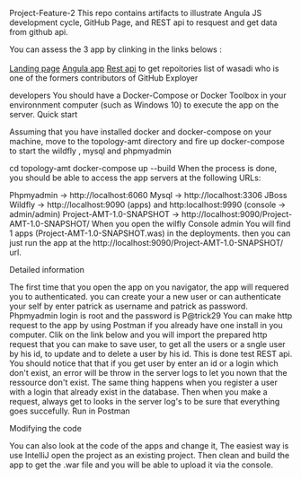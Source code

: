 Project-Feature-2
This repo contains artifacts to illustrate Angula JS development cycle, GitHub Page, and REST api to resquest and get data from github api.

You can assess the 3 app by clinking in the links belows : 
</br>
</br>
[Landing page](https://patrickhub.github.io/Project-Feature-2/) 
[Angula app](https://arcane-hamlet-81712.herokuapp.com/) 
[Rest api](https://blooming-earth-98873.herokuapp.com/api/repos) to get repoitories list of wasadi who is one of the formers contributors of GitHub Exployer

developers You should have a Docker-Compose or Docker Toolbox in your environnment computer (such as Windows 10) to execute the app on the server.
Quick start

Assuming that you have installed docker and docker-compose on your machine, move to the topology-amt directory and fire up docker-compose to start the wildfly , mysql and phpmyadmin

cd topology-amt
docker-compose up --build
When the process is done, you should be able to access the app servers at the following URLs:

Phpmyadmin -> http://localhost:6060 
Mysql -> http://localhost:3306
JBoss Wildfly -> http://localhost:9090 (apps) and http:localhost:9990 (console -> admin/admin)
Project-AMT-1.0-SNAPSHOT -> http://localhost:9090/Project-AMT-1.0-SNAPSHOT/
When you open the wilfly Console admin You will find 1 apps (Project-AMT-1.0-SNAPSHOT.was) in the deployments. then you can just run the app at the http://localhost:9090/Project-AMT-1.0-SNAPSHOT/ url.

Detailed information

The first time that you open the app on you navigator, the app will requered you to authenticated. you can create your a new user or can authenticate your self by enter patrick as username and patrick as password.
Phpmyadmin login is root and the password is P@trick29
You can make http request to the app by using Postman if you already have one install in you computer. Clik on the link below and you will import the prepared http request that you can make to save user, to get all the users or a sngle user by his id, to update and to delete a user by his id. This is done test REST api. You should notice that that if you get user by enter an id or a login which don't exist, an error will be throw in the server logs to let you nown that the ressource don't exist. The same thing happens when you register a user with a login that already exist in the database. Then when you make a request, always get to looks in the server log's to be sure that everything goes succefully.  Run in Postman

Modifying the code

You can also look at the code of the apps and change it, The easiest way is use IntelliJ open the project as an existing project. Then clean and build the app to get the .war file and you will be able to upload it via the console.



